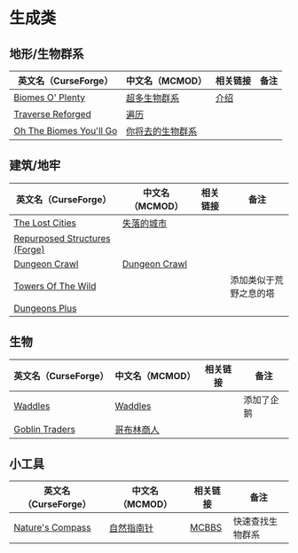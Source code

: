 # 生成类

## 地形/生物群系

| 英文名（CurseForge）                                                                           | 中文名（MCMOD）                                          | 相关链接                                             | 备注 |
| ---------------------------------------------------------------------------------------------- | -------------------------------------------------------- | ---------------------------------------------------- | ---- |
| [Biomes O' Plenty](https://www.curseforge.com/minecraft/mc-mods/biomes-o-plenty)               | [超多生物群系](https://www.mcmod.cn/class/108.html)      | [介绍](https://www.mcbbs.net/thread-814732-1-1.html) |      |
| [Traverse Reforged](https://www.curseforge.com/minecraft/mc-mods/traverse-reforged)            | [遍历](https://www.mcmod.cn/class/1416.html)             |                                                      |      |
| [Oh The Biomes You'll Go](https://www.curseforge.com/minecraft/mc-mods/oh-the-biomes-youll-go) | [你将去的生物群系](https://www.mcmod.cn/class/1618.html) |                                                      |      |

## 建筑/地牢

| 英文名（CurseForge）                                                                                | 中文名（MCMOD）                                       | 相关链接 | 备注                   |
| --------------------------------------------------------------------------------------------------- | ----------------------------------------------------- | -------- | ---------------------- |
| [The Lost Cities](https://www.curseforge.com/minecraft/mc-mods/the-lost-cities)                     | [失落的城市](https://www.mcmod.cn/class/1295.html)    |          |                        |
| [Repurposed Structures (Forge)](https://www.curseforge.com/minecraft/mc-mods/repurposed-structures) |                                                       |          |                        |
| [Dungeon Crawl](https://www.curseforge.com/minecraft/mc-mods/dungeon-crawl)                         | [Dungeon Crawl](https://www.mcmod.cn/class/3105.html) |          |                        |
| [Towers Of The Wild](https://www.curseforge.com/minecraft/mc-mods/towers-of-the-wild)               |                                                       |          | 添加类似于荒野之息的塔 |
| [Dungeons Plus](https://www.curseforge.com/minecraft/mc-mods/dungeons-plus)                         |                                                       |          |                        |

## 生物

| 英文名（CurseForge）                                                          | 中文名（MCMOD）                                    | 相关链接 | 备注       |
| ----------------------------------------------------------------------------- | -------------------------------------------------- | -------- | ---------- |
| [Waddles](https://www.curseforge.com/minecraft/mc-mods/waddles)               | [Waddles](https://www.mcmod.cn/class/1641.html)    |          | 添加了企鹅 |
| [Goblin Traders](https://www.curseforge.com/minecraft/mc-mods/goblin-traders) | [哥布林商人](https://www.mcmod.cn/class/2353.html) |          |            |

## 小工具

| 英文名（CurseForge）                                                             | 中文名（MCMOD）                                   | 相关链接                                              | 备注             |
| -------------------------------------------------------------------------------- | ------------------------------------------------- | ----------------------------------------------------- | ---------------- |
| [Nature's Compass](https://www.curseforge.com/minecraft/mc-mods/natures-compass) | [自然指南针](https://www.mcmod.cn/class/754.html) | [MCBBS](https://www.mcbbs.net/thread-977694-1-1.html) | 快速查找生物群系 |
